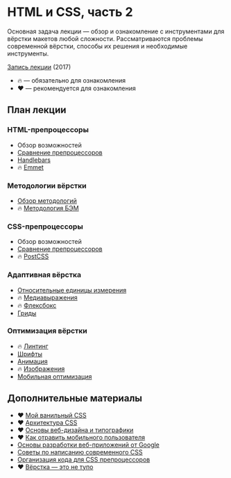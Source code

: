 # HTML и CSS, часть 2

Основная задача лекции — обзор и ознакомление с инструментами для вёрстки макетов любой сложности. Рассматриваются проблемы современной вёрстки, способы их решения и необходимые инструменты.

[Запись лекции](https://vimeo.com/224655234/af21b69405) (2017)

* 🔥 — обязательно для ознакомления
* ❤️ — рекомендуется для ознакомления

## План лекции

### HTML-препроцессоры

* Обзор возможностей
* [Сравнение препроцессоров](https://proglib.io/p/templating-languages-and-engines/)
* [Handlebars](http://handlebarsjs.com/)
* 🔥 [Emmet](https://emmet.io/)

### Методологии вёрстки

* [Обзор методологий](https://habrahabr.ru/post/256109/)
* 🔥 [Методология БЭМ](https://ru.bem.info/methodology/)

### CSS-препроцессоры

* Обзор возможностей
* [Сравнение препроцессоров](https://code.tutsplus.com/tutorials/sass-vs-less-vs-stylus-preprocessor-shootout--net-24320)
* 🔥 [PostCSS](http://postcss.org/)

### Адаптивная вёрстка

* [Относительные единицы измерения](https://developer.mozilla.org/en-US/docs/Learn/CSS/Introduction_to_CSS/Values_and_units)
* 🔥 [Медиавыражения](https://developer.mozilla.org/en-US/docs/Web/CSS/@media)
* 🔥 [Флексбокс](https://css-tricks.com/snippets/css/a-guide-to-flexbox/)
* [Гриды](https://css-tricks.com/snippets/css/complete-guide-grid/)

### Оптимизация вёрстки

* 🔥 [Линтинг](https://habrahabr.ru/post/301594/)
* [Шрифты](https://www.sitepoint.com/optimizing-web-fonts-for-performance-the-state-of-the-art/)
* [Анимация](https://developers.google.com/web/fundamentals/design-and-ux/animations/?hl=ru)
* 🔥 [Изображения](https://developers.google.com/web/fundamentals/performance/optimizing-content-efficiency/image-optimization?hl=ru)
* [Мобильная оптимизация](https://developers.google.com/web/fundamentals/design-and-ux/responsive/?hl=ru)

## Дополнительные материалы
* ❤️  [Мой ванильный CSS](https://www.youtube.com/watch?v=CaDnbOjXjRg)
* ❤️  [Архитектура CSS](https://web-standards.ru/articles/css-architecture/)
* ❤️  [Основы веб-дизайна и типографики](http://thinkingwithtype.com/)
* ❤️  [Как отравить мобильного пользователя](http://prgssr.ru/development/kak-otravit-polzovatelya-s-mobilnym.html)
* [Основы разработки веб-приложений от Google](https://developers.google.com/web/fundamentals/?hl=ru)
* [Советы по написанию современного CSS](http://nicothin.pro/page/css-solutions)
* [Организация кода для CSS препроцессоров](https://frontender.info/organizing-your-css-code-for-preprocessors/)
* ❤️  [Вёрстка — это не тупо](http://webmasters.teamdev.com)

